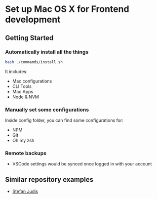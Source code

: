 # Set up Mac OS X for Frontend development

## Getting Started

### Automatically install all the things

```bash
bash ./commands/install.sh
```

It includes:

- Mac configurations
- CLI Tools
- Mac Apps
- Node & NVM

### Manually set some configurations

Inside config folder, you can find some configurations for:
- NPM
- Git
- Oh my zsh


### Remote backups
- VSCode settings would be synced once logged in with your account

## Similar repository examples 

- [Stefan Judis](https://github.com/stefanjudis/dotfiles)